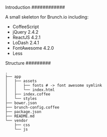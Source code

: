 Introduction
############

A small skeleton for Brunch.io including:

- CoffeeScript
- jQuery 2.4.2
- ReactJS 4.2.1
- LoDash 2.4.1
- FontAwesome 4.2.0
- Less


Structure
#########
```
.
├── app
│   ├── assets
│   │   ├── fonts # -> font awesome symlink
│   │   └── index.html
│   ├── index.coffee
│   └── styles
├── bower.json
├── brunch-config.coffee
├── package.json
├── README.md
└── vendor
    ├── css
    └── js
```
